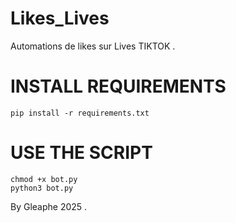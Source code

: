 # Likes_Lives
Automations de likes sur Lives TIKTOK .


# INSTALL REQUIREMENTS 

    pip install -r requirements.txt

# USE THE SCRIPT 

    chmod +x bot.py
    python3 bot.py


By Gleaphe 2025 . 
